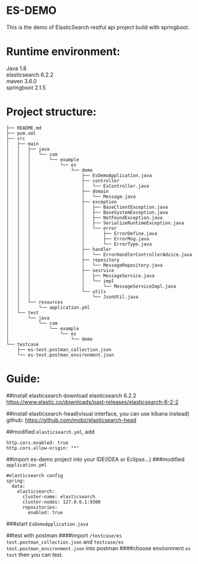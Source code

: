 ES-DEMO
===========
This is the demo of ElasticSearch restful api project build with springboot.

Runtime environment:
======================
Java 1.8	
elasticsearch 6.2.2		
maven 3.6.0		
springboot 2.1.5

Project structure:
======================
```
├── README.md
├── pom.xml
├── src
│   ├── main
│   │   ├── java
│   │   │   └── com
│   │   │       └── example
│   │   │           └── es
│   │   │               └── demo
│   │   │                   ├── EsDemoApplication.java
│   │   │                   ├── controller
│   │   │                   │   └── EsController.java
│   │   │                   ├── domain
│   │   │                   │   └── Message.java
│   │   │                   ├── exception
│   │   │                   │   ├── BaseClientException.java
│   │   │                   │   ├── BaseSystemException.java
│   │   │                   │   ├── NotFoundException.java
│   │   │                   │   ├── SerializeRuntimeException.java
│   │   │                   │   └── error
│   │   │                   │       ├── ErrorDefine.java
│   │   │                   │       ├── ErrorMsg.java
│   │   │                   │       └── ErrorType.java
│   │   │                   ├── handler
│   │   │                   │   └── ErrorHandlerControllerAdvice.java
│   │   │                   ├── repository
│   │   │                   │   └── MessageRepository.java
│   │   │                   ├── sesrvice
│   │   │                   │   ├── MessageService.java
│   │   │                   │   └── impl
│   │   │                   │       └── MessageServiceImpl.java
│   │   │                   └── utils
│   │   │                       └── JsonUtil.java
│   │   └── resources
│   │       └── application.yml
│   └── test
│       └── java
│           └── com
│               └── example
│                   └── es
│                       └── demo
└── testcase
    ├── es-test.postman_collection.json
    └── es-test.postman_environment.json
```

Guide:
======================
##install elasticsearch
download elasticsearch 6.2.2 <https://www.elastic.co/downloads/past-releases/elasticsearch-6-2-2>

##install elasticsearch-head(visual interface, you can use kibana instead)
github: <https://github.com/mobz/elasticsearch-head>

##modified `elasticsearch.yml`, add
```
http.cors.enabled: true
http.cors.allow-origin: "*"
```
##import es-demo project into your IDE(IDEA or Eclipse...)
###modified `application.yml`
```
#elasticsearch config 
spring:
  data:
    elasticsearch:
      cluster-name: elasticsearch
      cluster-nodes: 127.0.0.1:9300
      repositories:
        enabled: true
```
###start `EsDemoApplication.java`

##test with postman
####import `/testcase/es test.postman_collection.json` and `testcase/es test.postman_environment.json` into postman
####choose environment `es test` then you can test.











